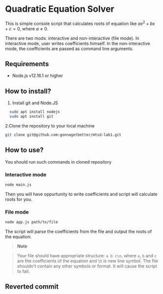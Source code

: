 # Quadratic Equation Solver

This is simple console script that calculates roots of equation like $ax^2+bx+c=0$, where $a \neq 0$. 

There are two mods: interactive and non-interactive (file mode). In interactive mode, user writes coefficients himself. In the non-interactive mode, the coefficients are passed as command line arguments.

## Requirements
- Node.js v12.16.1 or higher

## How to install?

1. Install git and Node.JS 
```bash
  sudo apt install nodejs
  sudo apt install git
```
2.Сlone the repository to your local machine

```bash
git clone git@github.com:gonnagetbetter/mtsd-lab1.git
```
## How to use?

You should run such commands in cloned repository

### Interactive mode

```bash
node main.js
```
Then you will have oppurtunity to write coefficients and script will calculate roots for you.

### File mode

```bash
node app.js path/to/file
```
The script will parse the coefficients from the file and output the roots of the equation.  

> **Note**

>Your file should have appropriate structure: `a b c\n`, where `a`, `b` and `c` are the coefficients of the equation and \n is new line symbol. The file shouldn't contain any other symbols or format. It will cause the script to fail.

## Reverted commit




